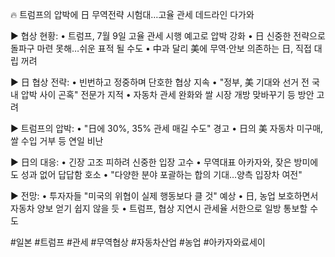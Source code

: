 🔥 트럼프의 압박에 日 무역전략 시험대…고율 관세 데드라인 다가와

▶ 협상 현황:
• 트럼프, 7월 9일 고율 관세 시행 예고로 압박 강화
• 日 신중한 전략으로 돌파구 마련 못해…쉬운 표적 될 수도
• 中과 달리 美에 무역·안보 의존하는 日, 직접 대립 꺼려

▶ 日 협상 전략:
• 빈번하고 정중하며 단호한 협상 지속
• "정부, 美 기대와 선거 전 국내 압박 사이 곤혹" 전문가 지적
• 자동차 관세 완화와 쌀 시장 개방 맞바꾸기 등 방안 고려

▶ 트럼프의 압박:
• "日에 30%, 35% 관세 매길 수도" 경고
• 日의 美 자동차 미구매, 쌀 수입 거부 등 연일 비난

▶ 日의 대응:
• 긴장 고조 피하려 신중한 입장 고수
• 무역대표 아카자와, 잦은 방미에도 성과 없어 답답함 호소
• "다양한 분야 포괄하는 합의 기대…양측 입장차 여전" 

▶ 전망:
• 투자자들 "미국의 위협이 실제 행동보다 클 것" 예상
• 日, 농업 보호하면서 자동차 양보 얻기 쉽지 않을 듯
• 트럼프, 협상 지연시 관세율 서한으로 일방 통보할 수도

#일본 #트럼프 #관세 #무역협상 #자동차산업 #농업 #아카자와료세이